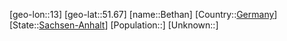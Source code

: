 ﻿---
location: [51.67,13]
type: City
tags:
- geo/City


SpocWebEntityId: 29153
isDeleted: false
confidential: public

---
[geo-lon::13]
[geo-lat::51.67]
[name::Bethan]
[Country::[Germany](geo/Continent/Europe/Germany.md)]
[State::[Sachsen-Anhalt](geo/Continent/Europe/Germany/Sachsen-Anhalt.md)]
[Population::]
[Unknown::]

